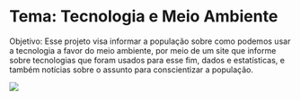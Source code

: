 # Tema: Tecnologia e Meio Ambiente

Objetivo: Esse projeto visa informar a população sobre como podemos usar a tecnologia a favor do meio ambiente, por meio de um site que informe sobre tecnologias que foram usados para esse fim, dados e estatísticas, e também notícias sobre o assunto para conscientizar a população.

<img src="http://img.shields.io/static/v1?label=STATUS&message=CONCLU%C3%8DDO&color=GREEN&style=for-the-badge"/>
